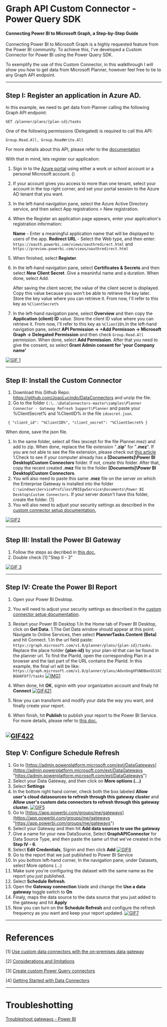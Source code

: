 # Graph API Custom Connector - Power Query SDK

#### Connecting Power BI to Microsoft Graph, a Step-by-Step Guide

Connecting Power BI to Microsoft Graph is a highly requested feature from the  Power BI community. To achieve this, I've developed a Custom Connector for Power BI using the Power Query SDK.

To exemplify the use of this Custom Connector, in this walkthrough I will show you how to get data from Microsoft Planner, however feel free to tie to any Graph API endpoint.


------------

## Step I: Register an application in Azure AD.

In this example, we need to get data from Planner calling the following Graph API endpoint:

`GET /planner/plans/{plan-id}/tasks`

One of the following permissions (Delegated) is required to call this API:

`Group.Read.All, Group.ReadWrite.All`

For more details about this API, please refer to the [documentation](https://docs.microsoft.com/en-us/graph/api/plannerplan-list-tasks?view=graph-rest-1.0&tabs=http "documentation")

With that in mind, lets register our application:

1. Sign in to the [Azure portal](http://portal.azure.com "Azure portal") using either a work or school account or a personal Microsoft account. ()

1. If your account gives you access to more than one tenant, select your account in the top right corner, and set your portal session to the Azure AD tenant that you want.

1. In the left-hand navigation pane, select the Azure Active Directory service, and then select App registrations > New registration.

1. When the Register an application page appears, enter your application's registration information:

	**Name** - Enter a meaningful application name that will be displayed to users of the app.
	**Redirect URL** - Select the Web type, and then enter: `https://oauth.powerbi.com/views/oauthredirect.html` and `https://preview.powerbi.com/views/oauthredirect.html`
1. When finished, select **Register**. 

1. In the left-hand navigation pane, select **Certificates & Secrets** and then select **New Client Secret**. Give a meaninful name and a duration. When done, select Add.

	After saving the client secret, the value of the client secret is displayed. Copy this value because you won't be able to retrieve the key later. Store the key value where you can retrieve it. From now, I'll refer to this key as `%ClientSecret%`

1. In the left-hand navigation pane, select **Overview** and then copy the **Application (client) ID** value. Store the client ID value where you can retrieve it. From now, I'll refer to this key as `%ClientID%`.In the left-hand navigation pane, select **API Permission -> +Add Permisson -> Microsoft Graph -> Delegated Permission** and then check `Group.Read.All` permission. When done, select **Add Permission**. After that you need to give the consent, so select **Grant Admin consent for 'your Company name'** 

[![GIF 1](https://github.com/JoaoLucindo/DataConnectors/blob/master/GIFs/GIF1.gif?raw=true "GIF 1")](https://github.com/JoaoLucindo/DataConnectors/blob/master/GIFs/GIF1.gif?raw=true "GIF 1")

------------


## Step II: Install the Custom Connector

1. Download this Github Repo: https://github.com/JoaoLucindo/DataConnectors and unzip the file.
1. Go to the folder `C:\..\DataConnectors-master\samples\Planner Connector - Gateway Refresh Support\Planner` and paste your %ClientSecret% and %ClientID% in the file `idsecret.json`.

`  {
    "client_id": "%ClientID%",
    "client_secret": "%ClientSecret%
	} `

When done, save the json file.
1. In the same folder, select all files (except for the file Planner.mez) and add to zip. When done, replace the file extension "**.zip**" for "**.mez**". If you are not able to see the file extension, please check out [this article](https://www.thewindowsclub.com/show-file-extensions-in-windows/ "this article")
1.Check to see if your computer already has a **[Documents]\Power BI Desktop\Custom Connectors** folder. If not, create this folder. After that, copy the recent created **.mez** file to the folder **[Documents]\Power BI Desktop\Custom Connectors**.
1.  You will also need to paste this same **.mez** file on the server on which the Enterprise Gateway is installed into the folder `C:\windows\ServiceProfiles\PBIEgwService\Documents\Power BI Desktop\Custom Connectors`. If your server doesn't have this folder, create the folder. [1]
1. You will also need to adjust your security settings as described in the [custom connector setup documentation.](https://docs.microsoft.com/en-us/power-bi/connect-data/desktop-connector-extensibility#data-extension-security "custom connector setup documentation.")

[![GIF2](https://github.com/JoaoLucindo/DataConnectors/blob/master/GIFs/GIF2.gif?raw=true "GIF2")](https://github.com/JoaoLucindo/DataConnectors/blob/master/GIFs/GIF2.gif?raw=true "GIF2")


------------

## Step III: Install the Power BI Gateway

1. Follow the steps as decribed in [this doc.](https://docs.microsoft.com/en-us/data-integration/gateway/service-gateway-install "this doc.")
1. Double check [1]:"Step II - 3"

[![GIF 3](https://github.com/JoaoLucindo/DataConnectors/blob/master/GIFs/GIF3.gif?raw=true "GIF 3")](https://github.com/JoaoLucindo/DataConnectors/blob/master/GIFs/GIF3.gif?raw=true "GIF 3")

------------

## Step IV: Create the Power BI Report

1. Open your Power BI Desktop.
1. You will need to adjust your security settings as described in the [custom connector setup documentation](https://docs.microsoft.com/en-us/power-bi/connect-data/desktop-connector-extensibility#data-extension-security "custom connector setup documentation").
1. Restart your Power BI Desktop
1.In the Home tab of Power BI Desktop, click on **Get Data**.
1.The Get Data window should appear at this point. Navigate to Online Services, then select **PlannerTasks.Content (Beta)** and hit Connect.
1.In the url field paste: `https://graph.microsoft.com/v1.0/planner/plans/{plan-id}/tasks`. Replace the place holder **{plan-id}** by your plan-id that can be found in the planner url. To find the PlanId, open the corresponding Plan in a browser and the last part of the URL contains the PlanId.
In this example, the final url will be like: `https://graph.microsoft.com/v1.0/planner/plans/AOvnbngXFUWDBanG51XCBGUAFOf7/tasks`
[![IMG1](https://github.com/JoaoLucindo/DataConnectors/blob/master/GIFs/IMG1.png?raw=true "IMG1")](https://github.com/JoaoLucindo/DataConnectors/blob/master/GIFs/IMG1.png?raw=true "IMG1")

1. When done, hit **OK**, signin with your organization account and finaly hit **Connect**
[![GIF421](https://github.com/JoaoLucindo/DataConnectors/blob/master/GIFs/GIF421.gif?raw=true "GIF421")](https://github.com/JoaoLucindo/DataConnectors/blob/master/GIFs/GIF421.gif?raw=true "GIF421")

1. Now you can transform and modify your data the way you want, and finally create your report.
1. When finish, hit **Publish** to publish your report to the Power BI Service. For more details, please refer to [this doc.](https://docs.microsoft.com/en-us/power-bi/create-reports/desktop-upload-desktop-files "this doc.")

[![GIF422](https://github.com/JoaoLucindo/DataConnectors/blob/master/GIFs/GIF422.gif?raw=true "GIF422")](https://github.com/JoaoLucindo/DataConnectors/blob/master/GIFs/GIF422.gif?raw=true "GIF422")
------------

## Step V: Configure Schedule Refresh

1. Go to [https://admin.powerplatform.microsoft.com/ext/DataGateways](https://admin.powerplatform.microsoft.com/ext/DataGateways "https://admin.powerplatform.microsoft.com/ext/DataGateways")
1. Select your Data Gateway, and then click on **More options (...)**
1. Select **Settings**
1. In the bottom right hand corner, check both the box labeled **Allow user's cloud datasources to refresh through this gateway cluster** and **Allow user's custom data connectors to refresh through this gateway cluster.**
[![GIF5](https://github.com/JoaoLucindo/DataConnectors/blob/master/GIFs/GIF5.gif?raw=true "GIF5")](https://github.com/JoaoLucindo/DataConnectors/blob/master/GIFs/GIF5.gif?raw=true "GIF5")
1. Go to [https://app.powerbi.com/groups/me/gateways](https://app.powerbi.com/groups/me/gateways "https://app.powerbi.com/groups/me/gateways")
1. Select your Gateway and then hit **Add data sources to use the gateway**
1. Give a name for your new DataSource, Select **GraphAPIConnector** for Data Source Type, and then paste the same url that we've created in the **Step IV - 6**.
1. Select **Edit Credentials**, Signin and then click **Add**
[![GIF6](https://github.com/JoaoLucindo/DataConnectors/blob/master/GIFs/GIF6.gif?raw=true "GIF6")](https://github.com/JoaoLucindo/DataConnectors/blob/master/GIFs/GIF6.gif?raw=true "GIF6")
1. Go to the report that we just published to Power BI Service
1. In you bottom left-hand corner, In the navigation pane, under Datasets, select More options (...)
1. Make sure you're configuring the dataset with the same name as the report you just published.
1. Select **Schedule Refresh**.
1. Open the **Gateway connection** blade and change the **Use a data gateway** toggle switch to **On**
1. Finaly, maps the data source to the data source that you just added to the gateway and hit **Apply**
1. Now you can turn on the **Schedule Refresh** and configure the refresh frequency as you want and keep your report updated.
[![GIF7](https://github.com/JoaoLucindo/DataConnectors/blob/master/GIFs/GIF7.gif?raw=true "GIF7")](https://github.com/JoaoLucindo/DataConnectors/blob/master/GIFs/GIF7.gif?raw=true "GIF7")
------------

# References

[1] [Use custom data connectors with the on-premises data gateway](https://docs.microsoft.com/en-us/power-bi/connect-data/service-gateway-custom-connectors#considerations-and-limitations "Use custom data connectors with the on-premises data gateway")

[2] [Considerations and limitations](https://docs.microsoft.com/en-us/power-bi/connect-data/service-gateway-custom-connectors#considerations-and-limitations "Considerations and limitations")

[3] [Create custom Power Query connectors](https://docs.microsoft.com/en-us/power-query/startingtodevelopcustomconnectors "Create custom Power Query connectors")

[4] [Getting Started with Data Connectors](https://github.com/Microsoft/DataConnectors "Getting Started with Data Connectors")



------------

# Troubleshotting

[Troubleshoot gateways - Power BI](https://docs.microsoft.com/en-us/power-bi/connect-data/service-gateway-onprem-tshoot "Troubleshoot gateways - Power BI")
